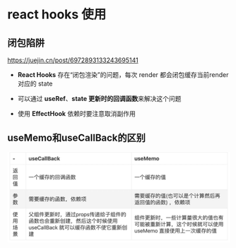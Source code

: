 # react hooks 使用

## 闭包陷阱

https://juejin.cn/post/6972893133243695141

- **React Hooks** 存在“闭包渲染”的问题，每次 render 都会闭包缓存当前render对应的 state

- 可以通过 **useRef**、**state 更新时的回调函数**来解决这个问题

- 使用 **EffectHook** 依赖时要注意取消副作用

## useMemo和useCallBack的区别

![](../../imgs/useCallBack和usememo的区别seMemo.jpeg)
